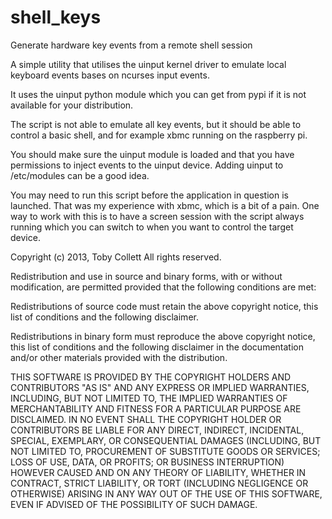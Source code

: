 shell_keys
==========

Generate hardware key events from a remote shell session
    
A simple utility that utilises the uinput kernel driver to
emulate local keyboard events bases on ncurses input events.

It uses the uinput python module which you can get from pypi
if it is not available for your distribution.

The script is not able to emulate all key events, but it should
be able to control a basic shell, and for example xbmc running
on the raspberry pi.

You should make sure the uinput module is loaded and that you
have permissions to inject events to the uinput device. Adding
uinput to /etc/modules can be a good idea.

You may need to run this script before the application in question
is launched. That was my experience with xbmc, which is a bit of a
pain. One way to work with this is to have a screen session with
the script always running which you can switch to when you want
to control the target device.

Copyright (c) 2013, Toby Collett
All rights reserved.

Redistribution and use in source and binary forms, with or without 
modification, are permitted provided that the following conditions are met:

Redistributions of source code must retain the above copyright notice, 
this list of conditions and the following disclaimer.

Redistributions in binary form must reproduce the above copyright notice, 
this list of conditions and the following disclaimer in the 
documentation and/or other materials provided with the distribution.

THIS SOFTWARE IS PROVIDED BY THE COPYRIGHT HOLDERS AND CONTRIBUTORS 
"AS IS" AND ANY EXPRESS OR IMPLIED WARRANTIES, INCLUDING, BUT NOT LIMITED 
TO, THE IMPLIED WARRANTIES OF MERCHANTABILITY AND FITNESS FOR A PARTICULAR 
PURPOSE ARE DISCLAIMED. IN NO EVENT SHALL THE COPYRIGHT HOLDER OR 
CONTRIBUTORS BE LIABLE FOR ANY DIRECT, INDIRECT, INCIDENTAL, SPECIAL, 
EXEMPLARY, OR CONSEQUENTIAL DAMAGES (INCLUDING, BUT NOT LIMITED TO, 
PROCUREMENT OF SUBSTITUTE GOODS OR SERVICES; LOSS OF USE, DATA, OR PROFITS; 
OR BUSINESS INTERRUPTION) HOWEVER CAUSED AND ON ANY THEORY OF LIABILITY, 
WHETHER IN CONTRACT, STRICT LIABILITY, OR TORT (INCLUDING NEGLIGENCE OR 
OTHERWISE) ARISING IN ANY WAY OUT OF THE USE OF THIS SOFTWARE, EVEN IF 
ADVISED OF THE POSSIBILITY OF SUCH DAMAGE.

